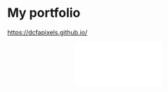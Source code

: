 # My portfolio
https://dcfapixels.github.io/

<div align="center">
    <img src="readmebutton.svg" width="200" height="100" alt="css-in-readme">
</div>
